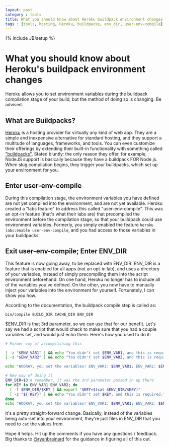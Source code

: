 ```yaml
---
layout: post
category : tools
title: What you should know about Heroku buildpack environment changes
tags : [tools, hosting, Heroku, buildpacks, env_dir, user-env-compile]
---
```

{% include JB/setup %}

# What you should know about Heroku's buildpack environment changes
Heroku allows you to set environment variables during the buildpack compilation
stage of your build, but the method of doing so is changing. Be advised.


## What are Buildpacks?

[Heroku](https://heroku.com) is a hosting provider for virtually any kind of web app.
They are a simple and inexpensive alternative for standard hosting, and they support
a multitude of languages, frameworks, and tools. You can even customize their offerings
by extending their built-in functionality with something called ["buildpacks"](https://devcenter.heroku.com/articles/buildpacks).
Stated bluntly: the only reason they offer, for example, NodeJS support is basically
because they have a buildpack FOR Node.js. When slug compilation begins, they trigger
your buildpacks, which set up your environment for you.


## Enter user-env-compile
During this compilation stage, the environment variables you have defined are not
yet compiled into the environment, and are not yet available. Heroku created a
"labs feature" to address this called "user-env-compile". This was an opt-in feature
(that's what their labs are) that precompiled the environment before the compilation
stage, so that your buildpack could use environment variables. Formerly, you simply
enabled the feature `heroku labs:enable user-env-compile`, and you had access to
those variables in your buildpacks.

## Exit user-env-compile; Enter ENV_DIR
This feature is now going away, to be replaced with ENV_DIR. ENV_DIR is a feature
that is enabled for all apps (not an opt-in lab), and uses a directory of your
variables, instead of simply precompiling them into the script environment beforehand.
On one hand, Heroku no longer has to include all of the variables you've defined.
On the other, you now have to manually inject your variables into the environment
for yourself. Fortunately, I can show you how.

According to the documentation, the buildpack compile step is called as:
```
bin/compile BUILD_DIR CACHE_DIR ENV_DIR
```
$ENV_DIR is that 3rd parameter, so we can use that for our benefit. Let's say we
had a script that would check to make sure that you had a couple variables set,
and would just echo them. Here's how you used to do it:
```sh
# Former way of accomplishing this

[ -z "$ENV_VAR1" ] && echo "You didn't set $ENV_VAR1, and this is required." && exit 1
[ -z "$ENV_VAR2" ] && echo "You didn't set $ENV_VAR2, and this is required." && exit 1

echo "HOORAY, you set the variables! ENV_VAR1: $ENV_VAR1; ENV_VAR2: $ENV_VAR2."
```

```sh
# New way of doing it
ENV_DIR=$3 # remember, it was the 3rd parameter passed in up there
for KEY in ENV_VAR1 ENV_VAR2; do
  [ -f $ENV_DIR/$KEY ] && export "$KEY=$(cat $ENV_DIR/$KEY)"
  [ -z "${!KEY}" ] && echo "You didn't set $KEY, and this is required." && exit 1
done
echo "HOORAY, you set the variables! ENV_VAR1: $ENV_VAR1; ENV_VAR2: $ENV_VAR2."
```

It's a pretty straight-forward change. Basically, instead of the variables being
auto-set into your environment, they're just files in ENV_DIR that you need to
`cat` the values from.

Hope it helps. Hit up the comments if you have any questions / feedback. Big
thanks to [@ryanbrainard](https://twitter.com/ryanbrainard) for the guidance
in figuring all of this out.
